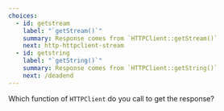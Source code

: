 ```yaml
---
choices:
  - id: getstream
    label: "`getStream()`"
    summary: Response comes from `HTTPClient::getStream()`
    next: http-httpclient-stream
  - id: getstring
    label: "`getString()`"
    summary: Response comes from `HTTPClient::getString()`
    next: /deadend
---
```


Which function of `HTTPClient` do you call to get the response?